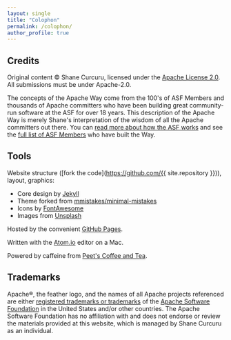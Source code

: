 ```yaml
---
layout: single
title: "Colophon"
permalink: /colophon/
author_profile: true
---
```


## Credits

Original content &copy; Shane Curcuru, licensed under the [Apache License 2.0](https://www.apache.org/licenses/LICENSE-2.0.html).  All submissions must be under Apache-2.0.

The concepts of the Apache Way come from the 100's of ASF Members and thousands of Apache committers who have been building great community-run software at the ASF for over 18 years.  This description of the Apache Way is merely Shane's interpretation of the wisdom of all the Apache committers out there.  You can [read more about how the ASF works](https://www.apache.org/foundation/how-it-works.html) and see the [full list of ASF Members](https://www.apache.org/foundation/members) who have built the Way.

## Tools

Website structure ([fork the code](https://github.com/{{ site.repository }})), layout, graphics:

- Core design by [Jekyll](https://jekyllrb.com/)
- Theme forked from [mmistakes/minimal-mistakes](https://github.com/mmistakes/minimal-mistakes)
- Icons by [FontAwesome](http://fontawesome.io/)
- Images from [Unsplash](https://unsplash.com/)

Hosted by the convenient [GitHub Pages](https://pages.github.com/).

Written with the [Atom.io](https://atom.io/) editor on a Mac.

Powered by caffeine from [Peet's Coffee and Tea](http://www.whyilovepeets.com/).

## Trademarks

Apache®, the feather logo, and the names of all Apache projects referenced are either [registered trademarks or trademarks](https://www.apache.org/foundation/marks/) of the [Apache Software Foundation](http://www.apache.org/) in the United States and/or other countries.  The Apache Software Foundation has no affiliation with and does not endorse or review the materials provided at this website, which is managed by Shane Curcuru as an individual.